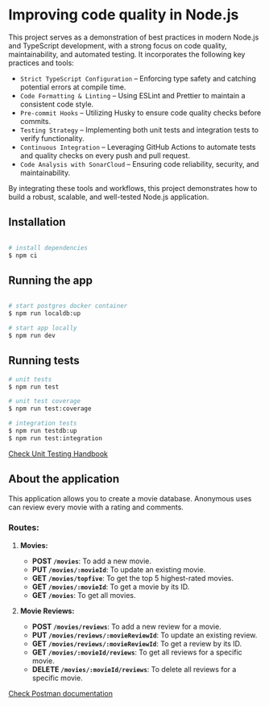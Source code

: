 # Improving code quality in Node.js

This project serves as a demonstration of best practices in modern Node.js and TypeScript development, with a strong focus on code quality, maintainability, and automated testing. It incorporates the following key practices and tools:

- `Strict TypeScript Configuration` – Enforcing type safety and catching potential errors at compile time.
- `Code Formatting & Linting` – Using ESLint and Prettier to maintain a consistent code style.
- `Pre-commit Hooks` – Utilizing Husky to ensure code quality checks before commits.
- `Testing Strategy` – Implementing both unit tests and integration tests to verify functionality.
- `Continuous Integration` – Leveraging GitHub Actions to automate tests and quality checks on every push and pull request.
- `Code Analysis with SonarCloud` – Ensuring code reliability, security, and maintainability.

By integrating these tools and workflows, this project demonstrates how to build a robust, scalable, and well-tested Node.js application.

## Installation

```bash

# install dependencies
$ npm ci
```

## Running the app

```bash

# start postgres docker container
$ npm run localdb:up

# start app locally
$ npm run dev

```

## Running tests

```bash
# unit tests
$ npm run test

# unit test coverage
$ npm run test:coverage

# integration tests
$ npm run testdb:up
$ npm run test:integration
```

[Check Unit Testing Handbook](./docs/UNIT_TESTS.md)

## About the application

This application allows you to create a movie database. Anonymous uses can review every movie with a rating and comments.

### Routes:

1. **Movies:**

   - **POST `/movies`**: To add a new movie.
   - **PUT `/movies/:movieId`**: To update an existing movie.
   - **GET `/movies/topfive`**: To get the top 5 highest-rated movies.
   - **GET `/movies/:movieId`**: To get a movie by its ID.
   - **GET `/movies`**: To get all movies.

2. **Movie Reviews:**
   - **POST `/movies/reviews`**: To add a new review for a movie.
   - **PUT `/movies/reviews/:movieReviewId`**: To update an existing review.
   - **GET `/movies/reviews/:movieReviewId`**: To get a review by its ID.
   - **GET `/movies/:movieId/reviews`**: To get all reviews for a specific movie.
   - **DELETE `/movies/:movieId/reviews`**: To delete all reviews for a specific movie.

[Check Postman documentation](https://documenter.getpostman.com/view/818109/2sAYX9ogPD)
